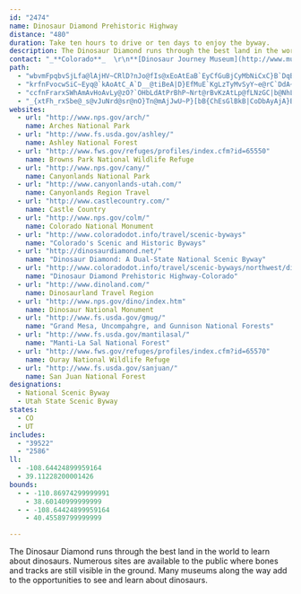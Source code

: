 ```yaml
---
id: "2474"
name: Dinosaur Diamond Prehistoric Highway
distance: "480"
duration: Take ten hours to drive or ten days to enjoy the byway.
description: The Dinosaur Diamond runs through the best land in the world to learn about dinosaurs. Numerous sites are available to the public where bones and tracks are still visible in the ground. Many museums along the way add to the opportunities to see and learn about dinosaurs.
contact: "_**Colorado**_  \r\n**[Dinosaur Journey Museum](http://www.museumofwesternco.com/visit/dinosaur-journey/)**  \r\n 970-858-7782  \r\n [Send E-mail](mailto:mmenard@westcomuseum.org )  \r\n\r\n____  \r\n_**Utah**_  \r\n**[Castle Country Travel Bureau](http://www.castlecountry.com)**  \r\n 435-637-3009  \r\n 800-842-0789  \r\n [Send E-mail](mailto:cctr@priceutah.net )  \r\n____  "
path:
  - "wbvmFpqbvSjLfa@lAjHV~CRlD?nJo@fIs@xEoAtEaB`EyCfGuBjCyMbNiCxC}B`DqBpD}AfDyJ|[eCtH}AfEsB`FiDxG}C`FsD`FuJrKkOvLsA|@sCdCcClCiAlBsCzFsXtq@oeAvgCgFbNuS`g@_HdQaHbPyC|H}E`S{AbIcGnb@kBtLsEl]uLfy@gErf@}Gd{@iCbSwDhSmC`LqBzGeGvP}FrM}D`IaHbLiIxKsNnQeAjB{DtIgBnF{@xDeAfHc@fFq@xMWnDm@pCk@tDSpBQ~CKl@_CUkASkBWgBOo`AM_[^uCE"
  - "krfnFvocwSiC~Eyq@`kAoAtC_A`D__@tiBeA|D}EfMuE`KgLzTyMvSyY~e@rC`DdA~AvDdDtBtAfBx@fDdApLzBjG|AoDnQaAvEADiIjb@eIjZg\\viAyB|FsBxEwCxE{SjXqDdE_DzEcCfFaBpFqA|HSdGNnI`ApG`AzEpJd[|DzOzEnXdGf_@rPx`A|BzOfCzYnDtg@|@|P~@xFx@xChBnFlEjGlDrDl`@x^vC~CvC|E|AvDnBrHb@tBrIli@xAlHx@jDbBzE|EnJzMnQfFzHjGhMnCfHn\\nv@|Nx^`CvIrBhLtA`MfFdbAr@fHt@tEfJdh@f@nEFbDAnES~DYxB{@zEi\\diAmCtL"
  - "ccfnFrarxSWhAmAvHoAvLy@zO?`OHbLdAtPrBhP~Nrt@rBvKzAtLp@fLNzGC|b@NhLRzGrApXj@t]B``@n@lNx@xErAhFxAjDhC`FdCnD~HdIxl@hi@`Y`XxKlLp]db@pXxYbUfPlVzM~XnPfu@tb@fl@h]fWdRrTzRtNlOlOjRhOjTvIfNhs@rlAht@~aAnrA~hBfk@tx@`LpOb{@pmAxR~\\tPpWlv@xfAlf@fq@fKjOr\\he@@^|EzHhAxC~AzLl@rBj@rApCfDlEsGhEgHfEdFjAt@fBr@ptBxb@tbBn\\~gAbUr}@|RfB|@|A`BnChJlClLfFbTn@v@hCnBdCjAvBdBn@~@v@nB^xCnCde@zMd}@bBfH~B`H`DxGrC`E`FjFtDlDh]zZxD|D|AtBf{@fyA~GgGtFeEhHmDjHmEb@e@fCyFn@aAtBqBjJaGvJoFdLaHhCsAdKyDrKgGzFeEjJuIbCmClUcSbCeBbHcGzKsI|BeCfXqb@bCmCnBiAbBi@vDa@lSe@`CQ~@UpAy@vD_FpB_DlBiE`IcWhEqKv@}AbAyAbByAvA}@pRwIpJeExBy@n@KrQRlLBlBHtMnCnC`@hBFdGHlEErCW~Ag@`FaDvP_N~HcH`IyInRwOx@_AjAcClN{^x@wAxAaBxAy@hXyEfAKdNElAOp@Y|@q@~@eAh@_AXu@tAsGb@sAbD{D`b@g[hEmDjBaCh@e@bCsA`H_CbCo@fIwAzA?fA\\~OdJ|GpDfC`A|FjDlIzDlBjAxAp@hATlCHbGuBrCDlFMnLmBdA[nJqErEsCx@_@`H_C|HmAdGD`B^fC`A~A|@dB`B|CdEzB`H~@lEfIre@`AnK`C`HvFzQt@`Gh@xBlAjBj@l@rJlHd@r@d@lAXlBN~FDfNZbGp@xE~AlFn@dAx@f@x@XbC?~LsEbGeBrFoAlOsAj@@rEr@fBr@l@b@x@~@f@x@Rl@|B|ON~Gx@hE~@|BvFnKxAdGr@`FV`EGxFs@fJcAlDuAtDwBjDgEfEoErCu[~PiBpB_ArBY~AEvA^`Cz@hB|AdB|BdBtHpCnFz@vD?rGWrCy@bB_ApJuHv[yUtJyElDs@lYyCnN_CdGyAfOgLz@gAlBmDjHmJdDaEtGkGpHwFzLwIhB}@xAWvM_@fBDr@T|DpC`q@zg@jGjE|JlBpEj@pa@zGbFp@jF~@bE`AzFlFbA~B`@xBSnIVfBbDrGfKvPpD~FbDlEzOrLxAx@nKvH|@v@Zd@`[lf@vBdEff@xcAlEhIrVl_@vTh[xM`StAnC~B`GjHlMl@fBf@jC\\nDbAdHx@fDXp@pAtApAxB`JpU~@vAxGnEjAjA^j@rYxl@rCnGt@xC\\`ChBlRfEvLxC~FrDrFzXf`@`KxNbCbEbB~FnGhm@ZrEPzHCjD[bENvDnA~ElA`IzA`GpB~Od@vBtJdZ^rCElCcAfDg@x@]b@yGxEaA~@wB`D}DfIiBnCsCfDo@jAiCxFiAfDcAlF_AfGCdHf@|LjAtKlClPr@tDn@tEbDj]`@|G|@lFhAfDdNbWvBhDxA`EfH~KrBxExCtC~@~ArCtGhErM~IpShB|B^Th@Lb@?dBa@l@?n@LhAr@\\Dt@E~AN|DFxA\\bBt@lGv@`Cx@fAF`CQdAPdD`AbK|D~HtHlBrAfB^vDlDpI~B|EjB~BlBvAt@Z?dLoArALxFy@|A@bDg@z@s@fAqAdCoDv@yBxCoKTeBUgEeAsFgAaIu@yCyBsEuFiNyEoKcAwC{A{FmEyZKyCJwCn@}DnAoCzMeS|ByBrBmA~C}@lEG~Lf@vAVpAf@vClBvYtT~AxBrDtHtLbUhApCl@zCrDd\\t@dFLfAN~ETxC|BvPj@fBlAvBtAlDrCvJlGlQv@fDbBnKh@jBxDbKfJlUrW`l@zFvKzMbU|BpExCbHxB|DrD|DfIrFpAhAnBnC|AxEhGpPbBdGbArEb@jOC~B_@dE_AnFw@fDwEfIwOfTqBdCeBhDm@dDAdDN`Cb@zAhA~BtB~B|Ad@bBRj^LxDJ|@VnAr@z@x@dFnH~DrIhAxCTrBJ`JCtBs@rHeAlF_BfG}@fEc@`DOvBI~Fb@hE\\xAj@jAx@dArCtB_QzOmFnFyArByAjEOjAIlCLhQVhIrG|{@HjDAtBYrEo@lFcAdE_BhDmDpFwi@vs@mCxEa@pAw@zCi@dDe@`GHnGZzDr@lExEfOl@xBT`BHjBExE_@rC}ClK_Ofb@iTho@}BfGc@d@uFlL{GbMyu@rlAqErGqEfFoDfD{[nWcHbFaGfDyb@~TiCxAcFbDS\\kGnDyWfNygA~h@wFtCyErBiNjHyd@~ZaO`JgGhE}FvCoIxCeN`D_yCfp@sCx@oElBwE~CyDfDoAxAcClD}BxDy_@bv@yC~EyC`EcEbFi`@vd@qIfIoa@lYwVrPwIlEcFdB}F`B{~@zRmT`FayBdy@}cAja@yHdDmPfJsX|Qyx@~i@yfBhmAsmBrqA_f@p\\oNnI_N`HmIxDmTxI}a@bO{QfHuOfFkLtCwI~AeMjBkMrAyOr@mfAdCadAlBuJ^wz@dBeN`@_rC`GgDVcG~@n@|FlAjHxBbOTjDz@hJl@pEl@pDp@dDzW|gAhCdM|@~FhAxHx@tHroArkOl@tRDrF^xGo@HYTOZEv@}@|X_Dbs@oNtsBoAtOmRjjAgHna@cBdIcRjy@{BlIcOfc@}HnT{KdYoSxe@}Qpa@_DxGuHbNg`Av`BsFxIeC`Fky@jcCeDlKmOdd@yA`DqDnF_B`BaKfIgHjG}CzE_ApCmBnHyBlK{]hrBwBtKeBdHqAfG[dCUzDIzMMle@QhLg@xKyAjO?pAr@fB{@pAy@tBqAvE}M~|@iAxGiC~Q}@dHyAlOc@hHy@bTI`MLbu@CtMHvTIlSNpm@P|Bp@xEn@fCvBnE~AdChC~CpClChBlA~@~FhDhNf@tBd@bDh@zBvCbVn[zvC`BhKhCtR~@lLDnCIdD_Dpa@OfBo@rCwG|NO|@yMdXcCxF{k@puAwa@hcAsChGaEfIaFtIuCjEcF`HsnBdaC_IjImF~EiCvBwEhDeHtEgL`GmIlD{IlCqIxBafIfsAsjA|Vqm@bMsAb@_p@hNoPrF{N`HyGzDea@vWoHvCoCl@_D`@qEJ}AGgDSwWqCyFSsGCiRb@sQfAeq@xCgFLcjADk~HlB{{D\\gGFiI\\yEh@}Cr@q[xIgcBdf@i`@tJyj@lMmSfFkNbEos@rVeFzAsZhIoiBlh@qJhCg[fJq\\|I_MlDeJdDgLfFqFrC_UvNgFjEu|@tt@m`Ahw@cg@`b@eKfIyRlPgGzEmwD|~Cg_@v[uWpV_RfRuLnMsSxUe~ArmBy_A|iAeLpNkjBt{Bwe@lk@kGdGmzC~gCqKtL{ChEsEvHoCnFsDxIuHrTugA|gDiMj_@{mBfaG{BxHmC|LkAfHiAzJy@hKo@lPC|WT~aAKhKg@vF{AfIiAtDmDhJ_@vAsBhJ{EbWWfDCjINtBzHbr@xBlJxS`p@dLr_@x@bDj@nFTn~BBbxAR|wAArRWlGoCpPgCrL}@fCy@~A_Ud]qEhHgp@jcAwFfIuMvScy@joAqJnKwFlEiGzD{E`CcYdKeB`@_JbDyB^c@E{O|AqCn@yCnBu@jAq@zA[~AOpAElCx@fKV`BnHz[h@nGVzFFxGItFe@pGs@vG}@pEcEdNyAjE_B~F{J~[yAlEId@sBlE_CzCkDjDaQbMqPlMuB`Aw\\|VwJ~Hio@zd@oF~FcB~CyAlDmAzEy@fGS`DKfQc@bOu@`Ie@lCmAxEy@rBcCtEyBpCwDzCci@p]iEpBgGxBuIzAsG\\{GIyCSmDk@cDu@mWaJsDk@mAEKJmBKqCFqBVsJvAsLt@ic@b@g_CtG}B?{J_@}IkAsGaBwCeAcCgAsAkAwNgIqDkBaE{AmGsAiEYwHDu@MwEbAoD~AkBjByAlCg@`Am@lBwFfWsArE_B`DcCdDsBrBiBrAaErBgDx@{PlCaJfAqRxCqD\\mCEyB_@mBq@eLsFcDkAy@OmC?q@LqH~CcCt@iAPsAD_BEgBq@}CyBaOeNsAs@sBe@mAEm@D_Cl@q@\\sDhD{BjCeBf@oAPiE]mASgAa@Y_@Qw@_BiOfIcId@u@r@oBHy@?s@W}BUu@o@_Ay@k@_CgAi@q@c@mAmCiLy@wBcBgCwEuEeCkF_B{Dy@kCw@aBwA}@gCg@qBgA_CaC{NaQcBeDcF}M}FsKkBmCyAkBoB_BsHcEi@y@i@_BqAmGaByCsBuB_BoA}@[oAMmD}BaEmFeAoAs@i@}Cu@cAs@eA}AUi@c@qCUgC_@yAa@cA{CsC{KiGuEgDeDeD{G{IiBuDaCyFq@gCq@eFcDoKcBaCgEqEaAsAq@gBoAmFq@mAuAsAaL_JyHyGgKwNUk@i@mC]s@a@a@cAe@yC?cA_@kOoO{KaIyAsAo@_AcBkDiAsE_@aDgAiRc@sAk@e@oAYi@Py@l@mCrDo@d@oA`@_A?}Ae@sEoDm@]sHu@{Ai@cAs@gCmCqCoBiB}@}B_@yBLiAd@s@p@eBdCmAfAu@V_BQi@Yo@}@s@uBc@wBu@oJ_@qBs@gByDyFo@{AYmBNuHCo@]iAq@m@s@Qu@DwHxBeJtAoD^mCPsDq@gCgA_]{QoHgEaHmDmDeAwDAyBXot@tQ}B`Akn@j`@{At@}Bp@yC\\eDKcCe@qBy@cC{AoL_MgCeBcCo@cHW_D_@mCy@cAk@sC}BkZi[uAaC{@yCgA_Lm@cDiCqJsCqO_AgDsByD_BeBwCsByC_AmHsAmBQ{E?eCa@qBm@{AOyCD{AMcGuBoAUkCMaADyB^wJfCmF~@}@E}AYiCu@gCi@eAP_Af@wCpCgAx@kA`@}E^u@Mo@_@_@q@Os@G_AF{@Nm@`AeC\\mCU}A]m@o@e@cHaAyIe@gIF}I\\iBKmAQ_WqKgAyA_AqC_@gD?kB^uBn@_CfDoJXqAXaB@s@IwAU_B[}@m@cAcBgAo@WwHmAoBkAeHoIiCyCc@UeC_@aHk@sBD_Al@i@j@mChEcAjA_A`@u@JcBGiAYeA_AwCeE}A{@eASy@@uFx@{AB{Eq@_BFo@JcBx@yClBcB\\}A?o@Qs@_@{@s@iBwCiOm^e@yAO{AC_Bb@kFG{EKy@s@aCyCaHi@yBOyAQiTc@oNPwBv@oDZkCN{EKyCwCkU{@yMi@aCi@_BgFcLo@yD}Fme@cBsGs@}B_EuIwBoF_Rca@mBuD}HaNcBuFwBsJk@uB_BqDkBgCiGsFkHaJkQ_ZcC_C_Am@sBeAaKyCsBeAgCmBoBgCuZed@}HuK{@cAwUwUyNiOoSwRoIyImI{HyXeYqGgHgZ}YwGmHcDyEsCsEsBcEsByEqKo\\}AcEcDeGyAeBsBoBuCeBqBy@kMsDiBq@aBiA{AwAiAuAcAqBcBuF{Hef@Uy@}EiLuAsC}ByCcBaB_Cy@kC]cGe@cAYuDmBwAsA_ByBkL}Wi@wAyB}IuAyDkCuEmB_Fo@mCeAmHo@yB_AkC}@}AsA_BqMgNiAgBcBeDyAaFaFuWk@{BsB_FiOqTe@gAyAmEy@kBiCgEgAkAyAeAaKuF_As@sB}Bod@y}@cDeGcDwEmf@yn@{CgDcC{BaAu@yJcFoMgGqE}CaF}DsCsCwCsC}J_LgDmE}J}OwB{D_BcDmF}MaBgDcU__@uEmG}BkBwDsB_AY_Dq@uBGkUf@{BAuB_@y@]sCoB{AmBc@y@m@yA{@qCiJa`@uAmEiA_C_DyF}C{DqDkD_Ao@kMsGcCeAkFgAoNyAuCs@wCiAq]eZoCyDeHcL_CsB}@i@cA[aCa@o[_@o@KyAW}CmAy@g@iCcCo@y@s@sA_AmBg@aBe@kBsHqa@yA}Eg@kAeByCyAyBgEuD_BeA}XaMwCaBoCkBgB_BoCsC{CcEuAeCoAkCqEiLoCyF{@sAiDaEgQsO}B{BwBkCuBiDsAeCsDaJsBgE}IaOaHcJi@_Ao@sAgBqGyAaIy@oC}AgD_Sc[u@qB_@gBc@gD?aNYeDe@aCcAmCuA_C}AaBwBsAoCgA}BqAaCkBkCeCqJkN{C{DeD_DwDcCyGwBiBeAiA_AiAkBcAyBcAyAiAeAsGcDwBmBeBkCoHiOkCyGob@q`A}@aBsBeCi@a@qF_CkAq@}@s@sBeCeE{GqBsB{@m@mB_AiMyDyDkBiAu@aGaGmUoX{CoCkHeFaZ{PoBsAs@s@aAmAaB_D}CiKo@qAcDeFeAgDaAoEeBmG_@w@o@s@c@[aAW{DUsTCE{i@FaBbAqG`CmKpLof@~@aIHkDOsHg@}Ew@sDo^ykAiB_HoAwGi^qlCeAiMUqEIiIPgPpBcXtMs{ANqKI}CqAgRk@iMIgHRyOh@wHbBmNz`@ivBzHyb@jLkm@dBuL`DkXdGqc@nTqnAjA{H^wDX_GHkFImFaIwrCwAe_@aSkkEs@aGmC{Lyd@mmBuB_H_Mg\\cEiMyhB}tHap@qdC}AeEiB_EyB{DqBaCeEgEqHsF}EsBcB_@wBSyi@Lk}@c@g_ANigA?kk@L_VE}FKmCYcDs@sGsCgEaDqC_DyAsBsAeCiAiCegAqrCs~BauF}Tmp@_BsFqAoDuA}BiAa@oBSai@Fu@YOWOsAc@ytE?wtBx@oeC?m[^yfB?czAKuo@NigBOae@MslA?qVNoz@?}v@Eoz@KoM]iNqFw_BkCy\\kIgbAs@}GiBmNyBqMid@ytBkE{ScCsRu@qLc@qLA_HJcLR_GtLw`C?gDO_D]_Do@gD_AsCmByDci@cv@sCmEyAoCgAeCeAyCeBaGy@gEorAgfIu@eEyAcGm@eBoA{B}AsBiAkAiEqCaTiImJkDgJ}DsE_B{Aw@cDyBuDsDiSiWaDuC_Ak@cBy@eBk@gQuB}LgAuH}AaIoDcj@w\\ob@iYgHoFgpAc~@wGsEgEaC}E}BgEuAcDy@mF_A}TgBgM}AmB_@wDiAyCoAeB{@yq@gf@kJ_FwFkByDaAsa@aHyEeAcBg@iEkB{C{BmYmVsDoDiE_Fwj@cy@{Va^cEqGiv@ygAcCiEeA_DcAmFOwAcAutDBuAN_CTeAr@yBz@_BlNiTpPkVlAyAxCsClCkBrBoAbD_BhDkAzGmArEYhhAe@b~AaAvBWhEmBfA_ApA_BrAgC|@sBbBgFrh@i_BbFoPpGuQhLm^`wBquGjcAs|CrCiKn@sCrAmI~@oId@oJLeHOmbAaBcfE?_g@V_f@h@w]d@{F~@aFjB{Ft@wAdAcBlCeDlV{WzYkZ~|Ak`BdF_GjHcKb_@{l@rFgJrF{KjBeExCoHlDoKhd@ypA~@_CdKgZtBkHnC{J`BiHhBaJhBuLrAaKlEi`@hQezArCiM|C}KdAgC|Xgn@vFoOrCoJ|B}I`Jq_@bT}x@pKi`@~Oin@lJs[rKi`@xB{JnAsGxA{IbAcHlJsz@tKifAbEur@dJkeBbEseAj[ugHd@_Hx@eIh@mDrA}GzAaGvByGfAmCpByEzFyJpLoQ"
  - "_{xtFh_rxSbe@_s@vJuNrd@sr@nO}Tn@mAjJwU~P}[bB{ChEsGlBkB|CoDbAyAjA}BzJqXzAsGxA\\RDnAVrGhApGjA`El@Z@NCJ?PCXEJA\\IhCs@@?HCtHyBpA[`Ci@lC}@rDeAn@SlHuB~FeB|G_C|AgAlBsBhCqDxBuDpAgB`D_DlAy@dXyKnJgEfDaAlGw@jJi@|EeAp^mQbCg@xAMhBCvBVhCr@nLlFhC~AfKpL|AvA~@p@hBx@lC`AhY~GhMfDlDrAbYbO`DvAjI|BpLPzPa@tFXhDl@lGj@|Bc@nDoCvFyFfD_ClCyAzCm@hYsCbCeA~B{AhBeBrBaCnBkD~BaGjHiOpZyq@hBiG~Oas@|ByGfCoEhAkAxBmB`QoMfFuFtN}V|FyKr@_DJaAFmACsLHuCZmErNsr@tJg`@tDcOrCgJ`\\m{@dJwVdAyC`IsX~Led@bGqSnCmKhO{z@No@|@eCxAsBxBgBhR_I|HsDdGoDxCwBdLoJxBsBrAsBtAsF`M{x@l@iGNsEJwPlBsHvByFx@_BrI{KbDgJpGsZfGgd@vV{yATyFI{G}Dk{@@mGj@eFnBiHfGgQtJsYfGoOnVwc@xP_ZvD_Ix@sCZaHBaGOysB?uk@WsFk@mFpGSf{@WvFc@xEcA|CuAtq@se@zBsAfBk@fBSxCRfDfArMdJ~@XzBNhAInCi@zJ{C`F?neAnRhE^|VsEbRaEvGQrDLbDh@lDZvB@jCs@pFuD|@e@~@YhAQjBBpDLhD`@jLb@dF@dFVjCd@pAf@jDlBlK~Dx@d@dNtFhBdAdDdCrLpJ`HxGvF~GhDtDvC`BhRxI~AXj^LdFGzAKdHcBzMqEbCg@dBErDZjDHhACz@MrBkApFcFhAw@tAm@lDeAjImAvBe@`MmErDkBnDaC|@a@|FqAd_@yF~AGrDFzJp@~CFdFb@xD?fBQrC_A~RgKxYoP~H{DzMgEvLyCtAk@tAy@~BoB~^{^lo@iy@~KiMpBeBhEcCzJqDhW}ErBo@|BgAfJqCrg@eLlEmClDwAhCk@~IuAzAM|CNfBd@bIjEvC~@hAFjLe@rCMdB_@bBk@|IeEbDsBdIaHzNkL`CkAhBe@bAKhBBdBNnM|BbEIn@G|@YjNiHxQeIfHmClGmBnBSfMF`Pg@fFXpNd@ff@q@xkAoO~BGjG`@hFz@zGvBpMfGfSnLlFrDlJzKnCxBx^hRt\\nRjJhJtMzLxBvC~NjUrUp_@dBfCjDvD`MzJlBhArBh@xAFrV_BnC?pEf@xYdGfCp@bBr@pLzGjHzF~K`KxCxA~PpCbHbEvA\\hHn@zJnBxMfAf[lErDx@|ClA`RrMxLhKlBjAdA`@`R~DvSnI`H`DbSrLhP`KxA`BhAdBrCfGd@r@rBxBhAd@hAXvB@pPiDlBQbH[`C?fBRfR|ElOlFxDdBvErCvKlHhJtFtBjBrCxDrBdAdb@zD~Cp@|P|EhUlHhBGnOoEvYkE|EMvCF~S~@rLpA`NnDxEDrQk@`]iGpZqClS_A|LO|hAyG`Hy@fGwB|KuGbBs@|A]hDDrQnAjJHrCGb_@aFzTyBrBc@nB}@hBiAjIwGbAi@rBs@jAEhMp@zKZbF\\|BFxH[|JdA`JEzBl@`Br@`B`Bl@jA~@`@nHhBp@FrBk@vD{At@y@lByCn@m@t@WrOrA|DSnC?fE~AfHx@bFrB`EJtBl@vCtEdApA^~@H`CXpBX`Ad@f@lA\\nE`AfBHd@LXZx@pBfA~@ZL\\EjCyA^?fF|AfCzBx@PrB_@`ADfAd@`CZ~D~AtAFlCY|EaAhAe@h@s@T_AXsB|@gAlEqA~AaAhA_Az@c@lASh@JRJJ`@[`GD~@^pANzAHxLHlA^zAxAnApElBxChCdAPhAGxAi@xAu@rAkA\\BZf@Z~B?fERlBRz@d@dAp@v@pBx@lAJd@DdFe@jB^lEXlARl@XpBzA\\p@nAxDZjBLrDnA`I|@nChBxE?p@Sb@iCvCyC`Ei@`AY|@c@nBmCdO[vG?dCJpA|@fFx@nCbB|BtDnD|AjBfFxC`DfBtBx@lHpBpIhDvCjBn@PZKJ_@Ag@We@aDcCqDgDa@i@Iq@Dy@RMZ@b@VpBnBdBr@n@Nd@QnB_CpCu@x@_@h@k@Sw@e@KsBAyAy@cAeAsAgCyByFO_CF{BFw@?{CeAyBg@kBKoC?_BHy@T_AXm@~AeAjBe@jBDfARz@GrCwBlBs@VSLk@?cBHc@NYd@[bCk@fAq@~@Y^KxA?b@MtAgBhAkAXk@b@sAn@aDx@g@zAMfBiB~@i@bAkC@]GYsBcCs@qBUmDD_ANs@j@aAj@Qz@F~@Vp@x@dBlAfD`Bp@AlEq@bDDtGMx@Mn@k@hDmFlGmFxNkHlEcCxCwBvHoDrBy@rCq@bCaAfE_Cj@QpAAnARtGlBxGtDvHxC~B\\tII~IsBjBBfEf@dABx@K`GaCnCi@rBu@nK_FzBm@zFIhCSpA[nC_AlCmAhBkAlGuFrAwApEgCdA_A~@yAr@{AJUfFeK`B_DjDuDlAkAhHaHRQr@s@zFcF~GcJx@q@lB{@dAWbCgAfTiM|DyCvIgI`HsHjCaCj[oRbBoBlBqElAsDxAyBj@_@dKsClIyCrAm@xC_CvEyExAoB|@eBpAsDvPyU`GqJvJwN|D_HzMyQbCoChC}BlBkAlGyAvHgCtAW`CGvC^jCfAlA`AhFdGdGrCrC~A~AzAbBfCbDdC|B~BvJlMtN`Z|AjCrDpEhAbApF|DbCzBzBdD~LbSxAlBrAxAlOrK`ClC~@t@zFdDbAx@jBtBvCdErA~@nPlEpHd@n\\hIpDd@vCFlIIfUz@zBXhI~AbFr@de@rE|T?jB`@rMpErD~BvE~Dr@x@r@|@dApCZ`DVnK^jGl@rChA~BjChC`JlEtFpAnC^fGErBd@x@l@zAlB~GfLdTra@~KnTvIrQdA|Cv@~EHdDGfBe@hHIlDXxCbAxCh@v@h@f@dB~@rKdDlFfAhKfAfBKnBg@vC{A~SgPjGsEdA_@hBYrAAhBRlCfA`KzFtFjCjCr@bCL`kBaIx]iApF^piEzn@dQ`CpD?|\\qBbhA}Gr^eCnDQ`JDjKrAnH~AbaApVnE~@rBR`C?hCSzAYpBq@|CyAtPeOlCqBrDsBxc@_TtBc@x^{Ef{@mKxCUfBL`KQhkA`@rjBN`}A@v\\MtoA?xILzKG"
websites:
  - url: "http://www.nps.gov/arch/"
    name: Arches National Park
  - url: "http://www.fs.usda.gov/ashley/"
    name: Ashley National Forest
  - url: "http://www.fws.gov/refuges/profiles/index.cfm?id=65550"
    name: Browns Park National Wildlife Refuge
  - url: "http://www.nps.gov/cany/"
    name: Canyonlands National Park
  - url: "http://www.canyonlands-utah.com/"
    name: Canyonlands Region Travel
  - url: "http://www.castlecountry.com/"
    name: Castle Country
  - url: "http://www.nps.gov/colm/"
    name: Colorado National Monument
  - url: "http://www.coloradodot.info/travel/scenic-byways"
    name: "Colorado's Scenic and Historic Byways"
  - url: "http://dinosaurdiamond.net/"
    name: "Dinosaur Diamond: A Dual-State National Scenic Byway"
  - url: "http://www.coloradodot.info/travel/scenic-byways/northwest/dinosaur-diamond"
    name: "Dinosaur Diamond Prehistoric Highway-Colorado"
  - url: "http://www.dinoland.com/"
    name: Dinosaurland Travel Region
  - url: "http://www.nps.gov/dino/index.htm"
    name: Dinosaur National Monument
  - url: "http://www.fs.usda.gov/gmug/"
    name: "Grand Mesa, Uncompahgre, and Gunnison National Forests"
  - url: "http://www.fs.usda.gov/mantilasal/"
    name: "Manti-La Sal National Forest"
  - url: "http://www.fws.gov/refuges/profiles/index.cfm?id=65570"
    name: Ouray National Wildlife Refuge
  - url: "http://www.fs.usda.gov/sanjuan/"
    name: San Juan National Forest
designations:
  - National Scenic Byway
  - Utah State Scenic Byway
states:
  - CO
  - UT
includes:
  - "39522"
  - "2586"
ll:
  - -108.64424899959164
  - 39.11228200001426
bounds:
  - - -110.86974299999991
    - 38.60140999999999
  - - -108.64424899959164
    - 40.45589799999999

---
```


The Dinosaur Diamond runs through the best land in the world to learn about dinosaurs. Numerous sites are available to the public where bones and tracks are still visible in the ground. Many museums along the way add to the opportunities to see and learn about dinosaurs.
